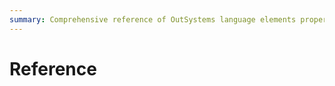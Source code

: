```yaml
---
summary: Comprehensive reference of OutSystems language elements properties, APIs, and user interfaces.
---
```


# Reference
